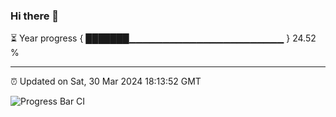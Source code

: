 ### Hi there 👋

⏳ Year progress { ███████▁▁▁▁▁▁▁▁▁▁▁▁▁▁▁▁▁▁▁▁▁▁▁ } 24.52 %

---

⏰ Updated on Sat, 30 Mar 2024 18:13:52 GMT

![Progress Bar CI](https://github.com/liununu/liununu/workflows/Progress%20Bar%20CI/badge.svg)
